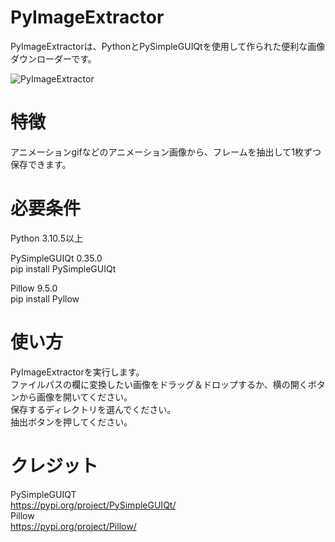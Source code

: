 # PyImageExtractor

PyImageExtractorは、PythonとPySimpleGUIQtを使用して作られた便利な画像ダウンローダーです。    


![PyImageExtractor](https://user-images.githubusercontent.com/124559210/236596102-69ed6a59-1a7b-42a5-87e4-9a1af709becb.jpg)

# 特徴
アニメーションgifなどのアニメーション画像から、フレームを抽出して1枚ずつ保存できます。    

# 必要条件
Python 3.10.5以上

PySimpleGUIQt 0.35.0  
pip install PySimpleGUIQt  

Pillow 9.5.0  
pip install Pyllow



# 使い方
PyImageExtractorを実行します。  
ファイルパスの欄に変換したい画像をドラッグ＆ドロップするか、横の開くボタンから画像を開いてください。  
保存するディレクトリを選んでください。  
抽出ボタンを押してください。  

# クレジット
PySimpleGUIQT  
https://pypi.org/project/PySimpleGUIQt/  
Pillow  
https://pypi.org/project/Pillow/  